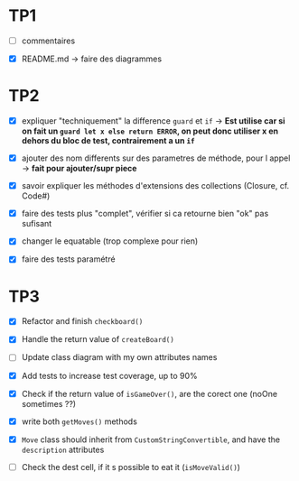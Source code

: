# TP1 

- [ ] commentaires

- [x] README.md -> faire des diagrammes

# TP2 

- [x] expliquer "techniquement" la difference `guard` et `if` -> **Est utilise car si on fait un `guard let x else return ERROR`, on peut donc utiliser x en dehors du bloc de test, contrairement a un `if`**

- [x] ajouter des nom differents sur des parametres de méthode, pour l appel -> **fait pour ajouter/supr piece**

- [x] savoir expliquer les méthodes d'extensions des collections (Closure, cf. Code#)

- [x] faire des tests plus "complet", vérifier si ca retourne bien "ok" pas sufisant

- [x] changer le equatable (trop complexe pour rien)

- [x] faire des tests paramétré

# TP3

- [x] Refactor and finish `checkboard()`

- [x] Handle the return value of `createBoard()`

- [ ] Update class diagram with my own attributes names

- [x] Add tests to increase test coverage, up to 90%

- [x] Check if the return value of `isGameOver()`, are the corect one (noOne sometimes ??)

- [x] write both `getMoves()` methods

- [x] `Move` class should inherit from `CustomStringConvertible`, and have the `description` attributes

- [ ] Check the dest cell, if it s possible to eat it (`isMoveValid()`)